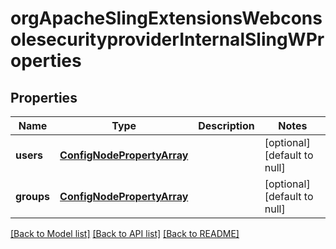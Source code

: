 # orgApacheSlingExtensionsWebconsolesecurityproviderInternalSlingWProperties

## Properties
Name | Type | Description | Notes
------------ | ------------- | ------------- | -------------
**users** | [**ConfigNodePropertyArray**](ConfigNodePropertyArray.md) |  | [optional] [default to null]
**groups** | [**ConfigNodePropertyArray**](ConfigNodePropertyArray.md) |  | [optional] [default to null]

[[Back to Model list]](../README.md#documentation-for-models) [[Back to API list]](../README.md#documentation-for-api-endpoints) [[Back to README]](../README.md)



